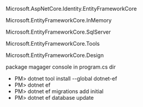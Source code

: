 

Microsoft.AspNetCore.Identity.EntityFrameworkCore

Microsoft.EntityFrameworkCore.InMemory


Microsoft.EntityFrameworkCore.SqlServer

Microsoft.EntityFrameworkCore.Tools

Microsoft.EntityFrameworkCore.Design

package magager console in program.cs dir
- PM> dotnet tool install --global dotnet-ef
- PM> dotnet ef
- PM> dotnet ef migrations add initial
- PM> dotnet ef database update